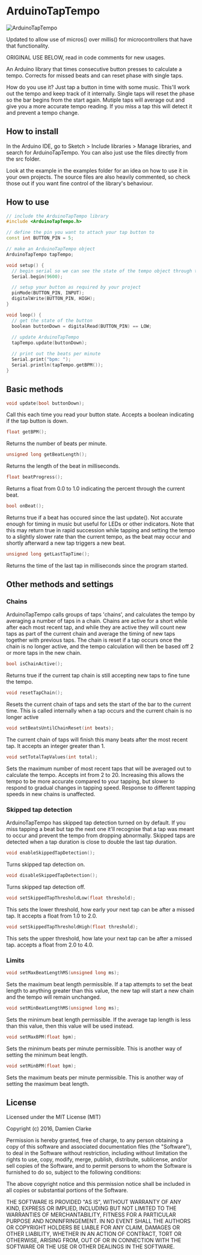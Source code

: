 # ArduinoTapTempo

![ArduinoTapTempo](https://user-images.githubusercontent.com/345320/50956952-1d32b300-1511-11e9-816a-cdcb1c9bf82e.jpg)

Updated to allow use of micros() over millis() for microcontrollers that have that functionality. 



ORIGINAL USE BELOW, read in code comments for new usages.

An Arduino library that times consecutive button presses to calculate a tempo. Corrects for missed beats and can reset phase with single taps.

How do you use it? Just tap a button in time with some music. This'll work out the tempo and keep track of it internally. Single taps will reset the phase so the bar begins from the start again. Mutiple taps will average out and give you a more accurate tempo reading. If you miss a tap this will detect it and prevent a tempo change.

## How to install

In the Arduino IDE, go to Sketch > Include libraries > Manage libraries, and search for ArduinoTapTempo. You can also just use the files directly from the src folder.

Look at the example in the examples folder for an idea on how to use it in your own projects. The source files are also heavily commented, so check those out if you want fine control of the library's behaviour.

## How to use

```c++
// include the ArduinoTapTempo library
#include <ArduinoTapTempo.h>

// define the pin you want to attach your tap button to
const int BUTTON_PIN = 5;

// make an ArduinoTapTempo object
ArduinoTapTempo tapTempo;

void setup() {
  // begin serial so we can see the state of the tempo object through the serial monitor
  Serial.begin(9600);

  // setup your button as required by your project
  pinMode(BUTTON_PIN, INPUT);
  digitalWrite(BUTTON_PIN, HIGH);
}

void loop() {
  // get the state of the button
  boolean buttonDown = digitalRead(BUTTON_PIN) == LOW;
  
  // update ArduinoTapTempo
  tapTempo.update(buttonDown);

  // print out the beats per minute
  Serial.print("bpm: ");
  Serial.println(tapTempo.getBPM());
}
```

## Basic methods

```c++
void update(bool buttonDown);
```
Call this each time you read your button state. Accepts a boolean indicating if the tap button is down.
```c++
float getBPM();
```
Returns the number of beats per minute.
```c++
unsigned long getBeatLength();
```
Returns the length of the beat in milliseconds.
```c++
float beatProgress();
```
Returns a float from 0.0 to 1.0 indicating the percent through the current beat.
```c++
bool onBeat();
```
Returns true if a beat has occured since the last update(). Not accurate enough for timing in music but useful for LEDs or other indicators. Note that this may return true in rapid succession while tapping and setting the tempo to a slightly slower rate than the current tempo, as the beat may occur and shortly afterward a new tap triggers a new beat.
```c++
unsigned long getLastTapTime();
```
Returns the time of the last tap in milliseconds since the program started.


## Other methods and settings

### Chains

ArduinoTapTempo calls groups of taps 'chains', and calculates the tempo by averaging a number of taps in a chain. Chains are active for a short while after each most recent tap, and while they are active they will count new taps as part of the current chain and average the timing of new taps together with previous taps. The chain is reset if a tap occurs once the chain is no longer active, and the tempo calculation will then be based off 2 or more taps in the new chain.

```c++
bool isChainActive();
```
Returns true if the current tap chain is still accepting new taps to fine tune the tempo.
```c++
void resetTapChain();
```
Resets the current chain of taps and sets the start of the bar to the current time. This is called internally when a tap occurs and the current chain is no longer active
```c++
void setBeatsUntilChainReset(int beats);
```
The current chain of taps will finish this many beats after the most recent tap. It accepts an integer greater than 1.
```c++
void setTotalTapValues(int total);
```
Sets the maximum number of most recent taps that will be averaged out to calculate the tempo. Accepts int from 2 to 20. Increasing this allows the tempo to be more accurate compared to your tapping, but slower to respond to gradual changes in tapping speed. Response to different tapping speeds in new chains is unaffected.

### Skipped tap detection

 ArduinoTapTempo has skipped tap detection turned on by default. If you miss tapping a beat but tap the next one it'll recognise that a tap was meant to occur and prevent the tempo from dropping abnormally. Skipped taps are detected when a tap duration is close to double the last tap duration.

```c++
void enableSkippedTapDetection();
```
Turns skipped tap detection on.
```c++
void disableSkippedTapDetection();
```
Turns skipped tap detection off.
```c++
void setSkippedTapThresholdLow(float threshold);
```
This sets the lower threshold, how early your next tap can be after a missed tap. It accepts a float from 1.0 to 2.0.
```c++
void setSkippedTapThresholdHigh(float threshold);
```
This sets the upper threshold, how late your next tap can be after a missed tap. accepts a float from 2.0 to 4.0.

### Limits

```c++
void setMaxBeatLengthMS(unsigned long ms);
```
Sets the maximum beat length permissible. If a tap attempts to set the beat length to anything greater than this value, the new tap will start a new chain and the tempo will remain unchanged.
```c++
void setMinBeatLengthMS(unsigned long ms);
```
Sets the minimum beat length permissible. If the average tap length is less than this value, then this value will be used instead.
```c++
void setMaxBPM(float bpm);
```
Sets the minimum beats per minute permissible. This is another way of setting the minimum beat length.
```c++
void setMinBPM(float bpm);
```
Sets the maximum beats per minute permissible. This is another way of setting the maximum beat length.


## License

Licensed under the MIT License (MIT)

Copyright (c) 2016, Damien Clarke

Permission is hereby granted, free of charge, to any person obtaining a copy of this software and associated documentation files (the "Software"), to deal in the Software without restriction, including without limitation the rights to use, copy, modify, merge, publish, distribute, sublicense, and/or sell copies of the Software, and to permit persons to whom the Software is furnished to do so, subject to the following conditions:

The above copyright notice and this permission notice shall be included in all copies or substantial portions of the Software.

THE SOFTWARE IS PROVIDED "AS IS", WITHOUT WARRANTY OF ANY KIND, EXPRESS OR IMPLIED, INCLUDING BUT NOT LIMITED TO THE WARRANTIES OF MERCHANTABILITY, FITNESS FOR A PARTICULAR PURPOSE AND NONINFRINGEMENT. IN NO EVENT SHALL THE AUTHORS OR COPYRIGHT HOLDERS BE LIABLE FOR ANY CLAIM, DAMAGES OR OTHER LIABILITY, WHETHER IN AN ACTION OF CONTRACT, TORT OR OTHERWISE, ARISING FROM, OUT OF OR IN CONNECTION WITH THE SOFTWARE OR THE USE OR OTHER DEALINGS IN THE SOFTWARE.
